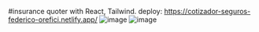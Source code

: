 #insurance quoter with React, Tailwind.
deploy: https://cotizador-seguros-federico-orefici.netlify.app/
![image](https://github.com/FedeOrefici/Cotizador-seguros/assets/86120837/23c5b3c9-2178-40ee-9974-43be49203349)
![image](https://github.com/FedeOrefici/Cotizador-seguros/assets/86120837/70c9d33e-2e5f-444c-bdad-02a5ce0bafd3)
